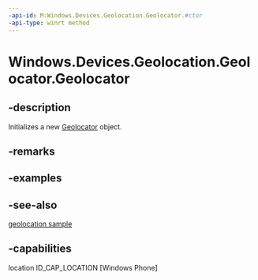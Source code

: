 ```yaml
---
-api-id: M:Windows.Devices.Geolocation.Geolocator.#ctor
-api-type: winrt method
---
```


<!-- Method syntax
public Geolocator()
-->

# Windows.Devices.Geolocation.Geolocator.Geolocator

## -description
Initializes a new [Geolocator](geolocator.md) object.

## -remarks

## -examples

## -see-also
[geolocation sample](https://go.microsoft.com/fwlink/p/?linkid=533278)

## -capabilities
location
ID_CAP_LOCATION [Windows Phone]
